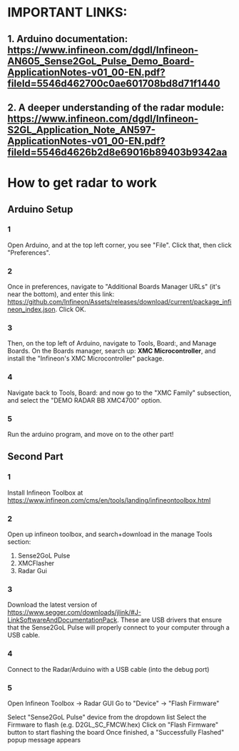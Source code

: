 # IMPORTANT LINKS:

## 1. Arduino documentation: https://www.infineon.com/dgdl/Infineon-AN605_Sense2GoL_Pulse_Demo_Board-ApplicationNotes-v01_00-EN.pdf?fileId=5546d462700c0ae601708bd8d71f1440

## 2. A deeper understanding of the radar module: https://www.infineon.com/dgdl/Infineon-S2GL_Application_Note_AN597-ApplicationNotes-v01_00-EN.pdf?fileId=5546d4626b2d8e69016b89403b9342aa

# How to get radar to work

## Arduino Setup

### 1

Open Arduino, and at the top left corner, you see "File". Click that, then click "Preferences".

### 2 

Once in preferences, navigate to "Additional Boards Manager URLs" (it's near the bottom), and enter this link: https://github.com/Infineon/Assets/releases/download/current/package_infineon_index.json. Click OK.

### 3

Then, on the top left of Arduino, navigate to Tools, Board:, and Manage Boards. On the Boards manager, search up: **XMC Microcontroller**, and install the "Infineon's XMC Microcontroller" package.

### 4

Navigate back to Tools, Board: and now go to the "XMC Family" subsection, and select the "DEMO RADAR BB XMC4700" option.

### 5

Run the arduino program, and move on to the other part!

## Second Part

### 1

Install Infineon Toolbox at https://www.infineon.com/cms/en/tools/landing/infineontoolbox.html

### 2

Open up infineon toolbox, and search+download in the manage Tools section:

1. Sense2GoL Pulse
2. XMCFlasher
3. Radar Gui

### 3 

Download the latest version of https://www.segger.com/downloads/jlink/#J-LinkSoftwareAndDocumentationPack. These are USB drivers that ensure that the Sense2GoL Pulse will properly connect to your computer through a USB cable.

### 4

Connect to the Radar/Arduino with a USB cable (into the debug port)

### 5 

Open Infineon Toolbox → Radar GUI
Go to "Device" → "Flash Firmware"

Select "Sense2GoL Pulse" device from the dropdown list
Select the Firmware to flash (e.g. D2GL_SC_FMCW.hex)
Click on "Flash Firmware" button to start flashing the board
Once finished, a "Successfully Flashed" popup message appears
